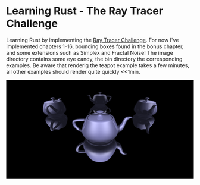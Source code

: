 # Learning Rust - The Ray Tracer Challenge

Learning Rust by implementing the [Ray Tracer Challenge](http://www.raytracerchallenge.com/). For now I've implemented chapters 1-16, bounding boxes found in the bonus chapter, and some extensions such as Simplex and Fractal Noise! The image directory contains some eye candy, the bin directory the corresponding examples. Be aware that renderig the teapot example takes a few minutes, all other examples should render quite quickly <<1min.

![Teapots][teapots]

[teapots]: https://github.com/pacellie/raytracer_challenge/blob/main/image/chapter15_teapot.png
